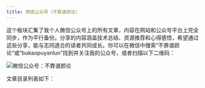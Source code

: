 ```yaml
---
title: 微信公众号（不靠谱颜论）
---
```


这个板块汇集了我个人微信公众号上的所有文章，内容在网站和公众号平台上完全同步，作为平行备份。分享的内容涵盖技术总结、资源推荐和心得感悟，希望通过这些分享，能与志同道合的读者共同成长。你可以在微信中搜索“不靠谱颜论”或“bukaopuyanlun”找到并关注我的公众号，或者扫描以下二维码：

<div class="text-center p-2">
<img alt="微信公众号：不靠谱颜论" src="/images/bukaopuyanlun-qrcode-160x160.jpg">
</div>

文章目录列表如下：
